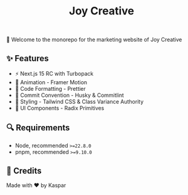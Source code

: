 <p align="center">
  <a href="https://joycreative.io" target="_blank" rel="noopener noreferrer">
    <img alt="" src="https://github.com/user-attachments/assets/9604c8bc-7dd8-4e37-9b83-88de6b0854cc"/>
  </a>
</p>

<h1 align="center">Joy Creative</h1>
<p align="center">
  <img alt="" src="https://img.shields.io/badge/Next.js-000000.svg?style=for-the-badge&logo=Next.js&labelColor=000">
  <img alt="" src="https://img.shields.io/github/languages/top/kasparnau/joycreative.io?style=for-the-badge&labelColor=000">
  <img alt="" src="https://img.shields.io/github/license/kasparnau/joycreative.io?style=for-the-badge&labelColor=000">
</p>

👋 Welcome to the monorepo for the marketing website of Joy Creative

## ✨ Features

- ⚡️ Next.js 15 RC with Turbopack
- 🍿 Animation - Framer Motion
- 💄 Code Formatting - Prettier
- 🔨 Commit Convention - Husky & Commitlint
- 🎨 Styling - Tailwind CSS & Class Variance Authority
- 🌈 UI Components - Radix Primitives

## 🔍 Requirements

- Node, recommended `>=22.8.0`
- pnpm, recommended `>=9.10.0`

## 🤖 Credits

Made with ❤️ by Kaspar
